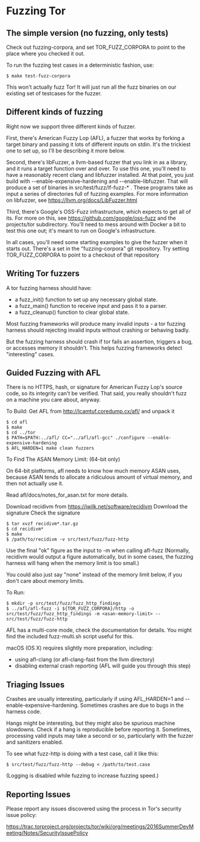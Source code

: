# Fuzzing Tor

## The simple version (no fuzzing, only tests)

Check out fuzzing-corpora, and set TOR_FUZZ_CORPORA to point to the place
where you checked it out.

To run the fuzzing test cases in a deterministic fashion, use:

```console
$ make test-fuzz-corpora
```

This won't actually fuzz Tor!  It will just run all the fuzz binaries
on our existing set of testcases for the fuzzer.

## Different kinds of fuzzing

Right now we support three different kinds of fuzzer.

First, there's American Fuzzy Lop (AFL), a fuzzer that works by forking
a target binary and passing it lots of different inputs on stdin.  It's the
trickiest one to set up, so I'll be describing it more below.

Second, there's libFuzzer, a llvm-based fuzzer that you link in as a library,
and it runs a target function over and over.  To use this one, you'll need to
have a reasonably recent clang and libfuzzer installed.  At that point, you
just build with --enable-expensive-hardening and --enable-libfuzzer.  That
will produce a set of binaries in src/test/fuzz/lf-fuzz-* .  These programs
take as input a series of directories full of fuzzing examples.  For more
information on libfuzzer, see https://llvm.org/docs/LibFuzzer.html

Third, there's Google's OSS-Fuzz infrastructure, which expects to get all of
its.  For more on this, see https://github.com/google/oss-fuzz and the
projects/tor subdirectory.  You'll need to mess around with Docker a bit to
test this one out; it's meant to run on Google's infrastructure.

In all cases, you'll need some starting examples to give the fuzzer when it
starts out.  There's a set in the "fuzzing-corpora" git repository.  Try
setting TOR_FUZZ_CORPORA to point to a checkout of that repository

## Writing Tor fuzzers

A tor fuzzing harness should have:
* a fuzz_init() function to set up any necessary global state.
* a fuzz_main() function to receive input and pass it to a parser.
* a fuzz_cleanup() function to clear global state.

Most fuzzing frameworks will produce many invalid inputs - a tor fuzzing
harness should rejecting invalid inputs without crashing or behaving badly.

But the fuzzing harness should crash if tor fails an assertion, triggers a
bug, or accesses memory it shouldn't. This helps fuzzing frameworks detect
"interesting" cases.

## Guided Fuzzing with AFL

There is no HTTPS, hash, or signature for American Fuzzy Lop's source code, so
its integrity can't be verified. That said, you really shouldn't fuzz on a
machine you care about, anyway.

To Build:
  Get AFL from http://lcamtuf.coredump.cx/afl/ and unpack it
  ```console
  $ cd afl
  $ make
  $ cd ../tor
  $ PATH=$PATH:../afl/ CC="../afl/afl-gcc" ./configure --enable-expensive-hardening
  $ AFL_HARDEN=1 make clean fuzzers
  ```

To Find The ASAN Memory Limit: (64-bit only)

On 64-bit platforms, afl needs to know how much memory ASAN uses,
because ASAN tends to allocate a ridiculous amount of virtual memory,
and then not actually use it.

Read afl/docs/notes_for_asan.txt for more details.

  Download recidivm from https://jwilk.net/software/recidivm
  Download the signature
  Check the signature
  ```console
  $ tar xvzf recidivm*.tar.gz
  $ cd recidivm*
  $ make
  $ /path/to/recidivm -v src/test/fuzz/fuzz-http
  ```
  Use the final "ok" figure as the input to -m when calling afl-fuzz
  (Normally, recidivm would output a figure automatically, but in some cases,
  the fuzzing harness will hang when the memory limit is too small.)

You could also just say "none" instead of the memory limit below, if you
don't care about memory limits.


To Run:

```console
$ mkdir -p src/test/fuzz/fuzz_http_findings
$ ../afl/afl-fuzz -i ${TOR_FUZZ_CORPORA}/http -o src/test/fuzz/fuzz_http_findings -m <asan-memory-limit> -- src/test/fuzz/fuzz-http
```

AFL has a multi-core mode, check the documentation for details.
You might find the included fuzz-multi.sh script useful for this.

macOS (OS X) requires slightly more preparation, including:
* using afl-clang (or afl-clang-fast from the llvm directory)
* disabling external crash reporting (AFL will guide you through this step)

## Triaging Issues

Crashes are usually interesting, particularly if using AFL_HARDEN=1 and --enable-expensive-hardening. Sometimes crashes are due to bugs in the harness code.

Hangs might be interesting, but they might also be spurious machine slowdowns.
Check if a hang is reproducible before reporting it. Sometimes, processing
valid inputs may take a second or so, particularly with the fuzzer and
sanitizers enabled.

To see what fuzz-http is doing with a test case, call it like this:

```console
$ src/test/fuzz/fuzz-http --debug < /path/to/test.case
```

(Logging is disabled while fuzzing to increase fuzzing speed.)

## Reporting Issues

Please report any issues discovered using the process in Tor's security issue
policy:

https://trac.torproject.org/projects/tor/wiki/org/meetings/2016SummerDevMeeting/Notes/SecurityIssuePolicy
